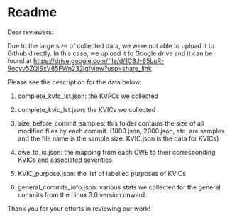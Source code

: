 # Readme

Dear reviewers:

Due to the large size of collected data, we were not able to upload it to Github directly. In this case, we upload it to Google drive and it can be found at https://drive.google.com/file/d/1C8J-65LuR-9ooyv5ZQiSxV85FWn232iq/view?usp=share_link

Please see the description for the data below:

1. complete_kvfc_lst.json: the KVFCs we collected

2. complete_kvic_lst.json: the KVICs we collected

3. size_before_commit_samples: this folder contains the size of all modified files by each commit. (1000.json, 2000.json, etc. are samples and the file name is the sample size. KVIC.json is the data for KVICs)

4. cwe_to_ic.json: the mapping from each CWE to their corresponding KVICs and associated severities

5. KVIC_purpose.json: the list of labelled purposes of KVICs

6. general_commits_info.json: various stats we collected for the general commits from the Linux 3.0 version onward


Thank you for your efforts in reviewing our work!
